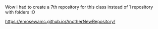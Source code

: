 Wow i had to create a 7th repository for this class instead of 1 repository with folders :O

https://emosewamc.github.io/AnotherNewRepository/

